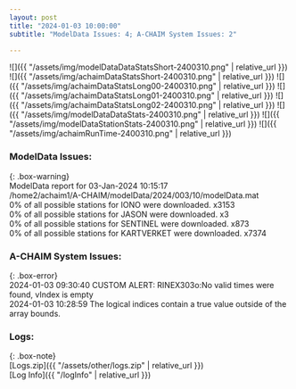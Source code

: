 ```yaml
---
layout: post
title: "2024-01-03 10:00:00"
subtitle: "ModelData Issues: 4; A-CHAIM System Issues: 2"

---
```


![]({{ "/assets/img/modelDataDataStatsShort-2400310.png" | relative_url }})
![]({{ "/assets/img/achaimDataStatsShort-2400310.png" | relative_url }})
![]({{ "/assets/img/achaimDataStatsLong00-2400310.png" | relative_url }})
![]({{ "/assets/img/achaimDataStatsLong01-2400310.png" | relative_url }})
![]({{ "/assets/img/achaimDataStatsLong02-2400310.png" | relative_url }})
![]({{ "/assets/img/modelDataDataStats-2400310.png" | relative_url }})
![]({{ "/assets/img/modelDataStationStats-2400310.png" | relative_url }})
![]({{ "/assets/img/achaimRunTime-2400310.png" | relative_url }})


### ModelData Issues:  
  
{: .box-warning}  
 ModelData report for 03-Jan-2024 10:15:17   
 /home2/achaim1/A-CHAIM/modelData/2024/003/10/modelData.mat   
 0% of all possible stations for IONO were downloaded. x3153   
 0% of all possible stations for JASON were downloaded. x3   
 0% of all possible stations for SENTINEL were downloaded. x873   
 0% of all possible stations for KARTVERKET were downloaded. x7374   
  
### A-CHAIM System Issues:  
  
{: .box-error}  
2024-01-03 09:30:40 CUSTOM ALERT: RINEX303o:No valid times were found, vIndex is empty  
2024-01-03 10:28:59 The logical indices contain a true value outside of the array bounds.  

### Logs:  
  
{: .box-note}  
[Logs.zip]({{ "/assets/other/logs.zip" | relative_url }})  
[Log Info]({{ "/logInfo" | relative_url }})  
